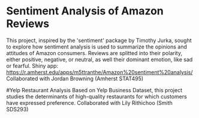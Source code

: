 # Sentiment Analysis of Amazon Reviews 
This project, inspired by the 'sentiment' package by Timothy Jurka, sought to explore how sentiment analysis is used to summarize the opinions and attitudes of Amazon consumers. Reviews are splitted into their polarity, either positive, negative, or neutral, as well their dominant emotion, like sad or fearful. 
Shiny app: https://r.amherst.edu/apps/m5ttranthe/Amazon%20sentiment%20analysis/
Collaborated with Jordan Browning (Amherst STAT495)

#Yelp Restaurant Analysis
Based on Yelp Business Dataset, this project studies the determinants of high-quality restaurants for which customers have expressed preference. 
Collaborated with Lily Rithichoo (Smith SDS293)

